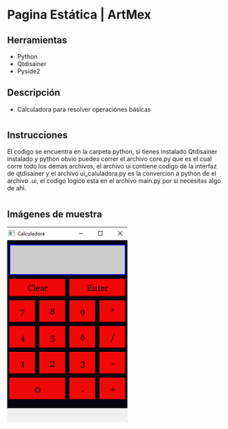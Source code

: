 # Pagina Estática | ArtMex

## Herramientas
* Python
* Qtdisainer
* Pyside2

## Descripción
* Calculadora para resolver operaciónes básicas 

#
## Instrucciones
El codigo se encuentra en la carpeta python, si tienes
instalado Qtdisainer instalado y python obvio puedes correr el archivo core.py que es el cual corre todo los demas archivos, el archivo ui contiene codigo de la interfaz de qtdisainer y el archivo ui_caluladora.py es la convercion a python de el archivo .ui, el codigo logico esta en el archivo main.py por si necesitas algo de ahi.
#
## Imágenes de muestra
![Imagenes](./img/imagen.png)


